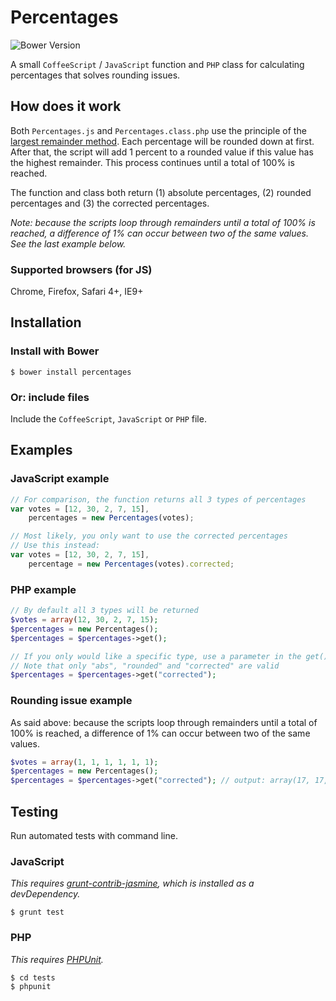 # Percentages

![Bower Version](https://img.shields.io/bower/v/percentages.svg)

A small `CoffeeScript` / `JavaScript` function and `PHP` class for calculating percentages that solves rounding issues.

## How does it work

Both `Percentages.js` and `Percentages.class.php` use the principle of the [largest remainder method](https://en.wikipedia.org/wiki/Largest_remainder_method). Each percentage will be rounded down at first. After that, the script will add 1 percent to a rounded value if this value has the highest remainder. This process continues until a total of 100% is reached.

The function and class both return (1) absolute percentages, (2) rounded percentages and (3) the corrected percentages.

_Note: because the scripts loop through remainders until a total of 100% is reached, a difference of 1% can occur between two of the same values. See the last example below._

### Supported browsers (for JS)
Chrome, Firefox, Safari 4+, IE9+

## Installation

### Install with Bower

```
$ bower install percentages
```

### Or: include files

Include the `CoffeeScript`, `JavaScript` or `PHP` file.

## Examples

### JavaScript example

```javascript
// For comparison, the function returns all 3 types of percentages
var votes = [12, 30, 2, 7, 15],
    percentages = new Percentages(votes);

// Most likely, you only want to use the corrected percentages
// Use this instead:
var votes = [12, 30, 2, 7, 15],
    percentage = new Percentages(votes).corrected;
```

### PHP example

```php
// By default all 3 types will be returned
$votes = array(12, 30, 2, 7, 15);
$percentages = new Percentages();
$percentages = $percentages->get();

// If you only would like a specific type, use a parameter in the get() method
// Note that only "abs", "rounded" and "corrected" are valid
$percentages = $percentages->get("corrected");
```

### Rounding issue example

As said above: because the scripts loop through remainders until a total of 100% is reached, a difference of 1% can occur between two of the same values.

```php
$votes = array(1, 1, 1, 1, 1, 1);
$percentages = new Percentages();
$percentages = $percentages->get("corrected"); // output: array(17, 17, 17, 17, 16, 16)
```

## Testing

Run automated tests with command line.

### JavaScript

_This requires [grunt-contrib-jasmine](https://github.com/gruntjs/grunt-contrib-jasmine), which is installed as a devDependency._
```
$ grunt test
```

### PHP

_This requires [PHPUnit](https://github.com/sebastianbergmann/phpunit)._

```
$ cd tests
$ phpunit
```
